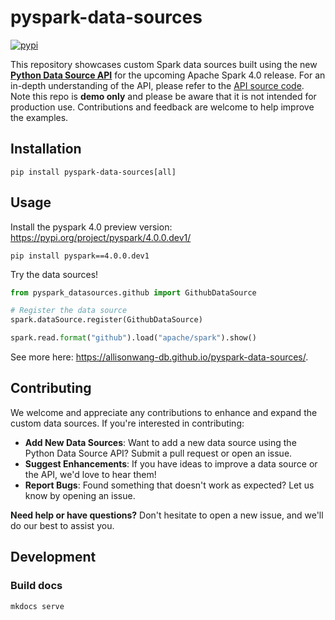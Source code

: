 # pyspark-data-sources

[![pypi](https://img.shields.io/pypi/v/pyspark-data-sources.svg?color=blue)](https://pypi.org/project/pyspark-data-sources/)

This repository showcases custom Spark data sources built using the new [**Python Data Source API**](https://issues.apache.org/jira/browse/SPARK-44076) for the upcoming Apache Spark 4.0 release.
For an in-depth understanding of the API, please refer to the [API source code](https://github.com/apache/spark/blob/master/python/pyspark/sql/datasource.py).
Note this repo is **demo only** and please be aware that it is not intended for production use.
Contributions and feedback are welcome to help improve the examples.


## Installation
```
pip install pyspark-data-sources[all]
```

## Usage

Install the pyspark 4.0 preview version: https://pypi.org/project/pyspark/4.0.0.dev1/

```
pip install pyspark==4.0.0.dev1
```

Try the data sources!

```python
from pyspark_datasources.github import GithubDataSource

# Register the data source
spark.dataSource.register(GithubDataSource)

spark.read.format("github").load("apache/spark").show()
```

See more here: https://allisonwang-db.github.io/pyspark-data-sources/.

## Contributing
We welcome and appreciate any contributions to enhance and expand the custom data sources. If you're interested in contributing:

- **Add New Data Sources**: Want to add a new data source using the Python Data Source API? Submit a pull request or open an issue.
- **Suggest Enhancements**: If you have ideas to improve a data source or the API, we'd love to hear them!
- **Report Bugs**: Found something that doesn't work as expected? Let us know by opening an issue.

**Need help or have questions?** Don't hesitate to open a new issue, and we'll do our best to assist you.

## Development

### Build docs
```
mkdocs serve
```
